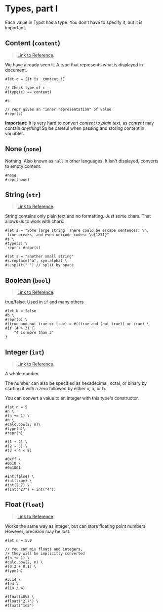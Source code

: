 # Types, part I

Each value in Typst has a type. You don't have to specify it, but it is important.

## Content (`content`)

> [Link to Reference](https://typst.app/docs/reference/foundations/content/).

We have already seen it. A type that represents what is displayed in document.

```typ
#let c = [It is _content_!]

// Check type of c
#(type(c) == content)

#c

// repr gives an "inner representation" of value
#repr(c)
```

**Important:** It is very hard to convert _content_ to _plain text_, as _content_ may contain *anything*! Sp be careful when passing and storing content in variables.

## None (`none`)

Nothing. Also known as `null` in other languages. It isn't displayed, converts to empty content.

```typ
#none
#repr(none)
```

## String (`str`)

> [Link to Reference](https://typst.app/docs/reference/foundations/str/).

String contains only plain text and no formatting. Just some chars. That allows us to work with chars:

```typ
#let s = "Some large string. There could be escape sentences: \n,
 line breaks, and even unicode codes: \u{1251}"
#s \
#type(s) \
`repr`: #repr(s)

#let s = "another small string"
#s.replace("a", sym.alpha) \
#s.split(" ") // split by space
```

## Boolean (`bool`)

> [Link to Reference](https://typst.app/docs/reference/foundations/bool/).

true/false. Used in `if` and many others

```typ
#let b = false
#b \
#repr(b) \
#(true and not true or true) = #((true and (not true)) or true) \
#if (4 > 3) {
    "4 is more than 3"
}
```

## Integer (`int`)

> [Link to Reference](https://typst.app/docs/reference/foundations/int/).

A whole number.

The number can also be specified as hexadecimal, octal, or binary by starting it with a zero followed by either x, o, or b.

You can convert a value to an integer with this type's constructor.

```typ
#let n = 5
#n \
#(n += 1) \
#n \
#calc.pow(2, n)\
#type(n)\
#repr(n)
```

```typ
#(1 + 2) \
#(2 - 5) \
#(3 + 4 < 8)
```

```typ
#0xff \
#0o10 \
#0b1001
```

```typ
#int(false) \
#int(true) \
#int(2.7) \
#(int("27") + int("4"))
```

## Float (`float`)
> [Link to Reference](https://typst.app/docs/reference/foundations/float/).

Works the same way as integer, but can store floating point numbers.
However, precision may be lost.

```typ
#let n = 5.0

// You can mix floats and integers, 
// they will be implicitly converted
#(n += 1) \
#calc.pow(2, n) \
#(0.2 + 0.1) \
#type(n) 
```

```
#3.14 \
#1e4 \
#(10 / 4)
```

```
#float(40%) \
#float("2.7") \
#float("1e5")
```
